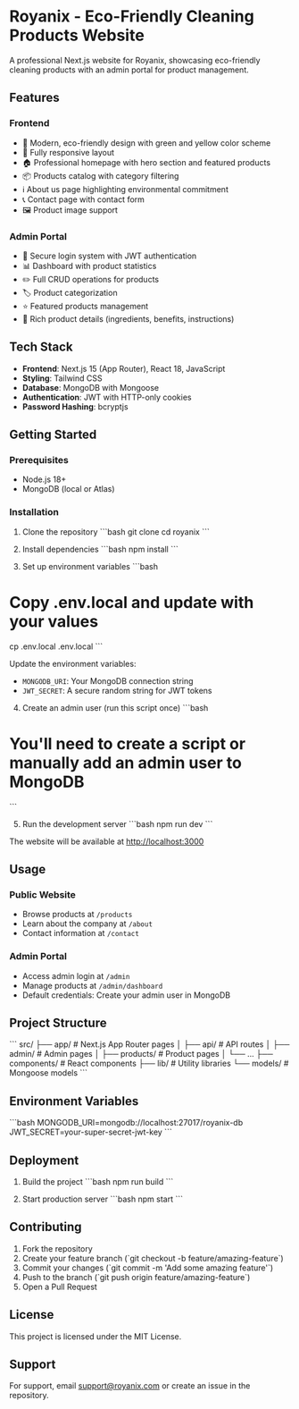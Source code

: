 # Royanix - Eco-Friendly Cleaning Products Website

A professional Next.js website for Royanix, showcasing eco-friendly cleaning products with an admin portal for product management.

## Features

### Frontend
- 🌿 Modern, eco-friendly design with green and yellow color scheme
- 📱 Fully responsive layout
- 🏠 Professional homepage with hero section and featured products
- 📦 Products catalog with category filtering
- ℹ️ About us page highlighting environmental commitment
- 📞 Contact page with contact form
- 🖼️ Product image support

### Admin Portal
- 🔐 Secure login system with JWT authentication
- 📊 Dashboard with product statistics
- ✏️ Full CRUD operations for products
- 🏷️ Product categorization
- ⭐ Featured products management
- 📝 Rich product details (ingredients, benefits, instructions)

## Tech Stack

- **Frontend**: Next.js 15 (App Router), React 18, JavaScript
- **Styling**: Tailwind CSS
- **Database**: MongoDB with Mongoose
- **Authentication**: JWT with HTTP-only cookies
- **Password Hashing**: bcryptjs

## Getting Started

### Prerequisites
- Node.js 18+ 
- MongoDB (local or Atlas)

### Installation

1. Clone the repository
\`\`\`bash
git clone <repository-url>
cd royanix
\`\`\`

2. Install dependencies
\`\`\`bash
npm install
\`\`\`

3. Set up environment variables
\`\`\`bash
# Copy .env.local and update with your values
cp .env.local .env.local
\`\`\`

Update the environment variables:
- `MONGODB_URI`: Your MongoDB connection string
- `JWT_SECRET`: A secure random string for JWT tokens

4. Create an admin user (run this script once)
\`\`\`bash
# You'll need to create a script or manually add an admin user to MongoDB
\`\`\`

5. Run the development server
\`\`\`bash
npm run dev
\`\`\`

The website will be available at [http://localhost:3000](http://localhost:3000)

## Usage

### Public Website
- Browse products at `/products`
- Learn about the company at `/about`
- Contact information at `/contact`

### Admin Portal
- Access admin login at `/admin`
- Manage products at `/admin/dashboard`
- Default credentials: Create your admin user in MongoDB

## Project Structure

\`\`\`
src/
├── app/                    # Next.js App Router pages
│   ├── api/               # API routes
│   ├── admin/             # Admin pages
│   ├── products/          # Product pages
│   └── ...
├── components/            # React components
├── lib/                   # Utility libraries
└── models/               # Mongoose models
\`\`\`

## Environment Variables

\`\`\`bash
MONGODB_URI=mongodb://localhost:27017/royanix-db
JWT_SECRET=your-super-secret-jwt-key
\`\`\`

## Deployment

1. Build the project
\`\`\`bash
npm run build
\`\`\`

2. Start production server
\`\`\`bash
npm start
\`\`\`

## Contributing

1. Fork the repository
2. Create your feature branch (\`git checkout -b feature/amazing-feature\`)
3. Commit your changes (\`git commit -m 'Add some amazing feature'\`)
4. Push to the branch (\`git push origin feature/amazing-feature\`)
5. Open a Pull Request

## License

This project is licensed under the MIT License.

## Support

For support, email support@royanix.com or create an issue in the repository.
